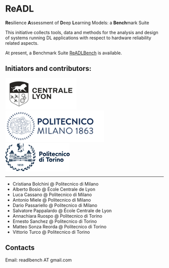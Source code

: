 # ReADL

**Re**silience **A**ssessment of **D**eep **L**earning Models: a **Bench**mark Suite

This initiative collects tools, data and methods for the analysis and design of systems running DL applications with respect to hardware reliability related aspects.

At present, a Benchmark Suite [ReADLBench](dnn_benchmark) is available.


## Initiators and contributors:

<img src="./lyon.jpeg" alt="drawing" style="height: 100px;"/>  <img src="./polimi.svg" alt="drawing" style="height: 100px;"/>   <img src="./polito.svg" alt="drawing" style="height: 90px;"/>

---

+ Cristiana Bolchini @ Politecnico di Milano
+ Alberto Bosio @ École Centrale de Lyon
+ Luca Cassano @ Politecnico di Milano
+ Antonio Miele @ Politecnico di Milano
+ Dario Passariello @ Politecnico di Milano
+ Salvatore Pappalardo @ École Centrale de Lyon
+ Annachiara Ruospo @ Politecnico di Torino
+ Ernesto Sanchez @ Politecnico di Torino
+ Matteo Sonza Reorda @ Politecnico di Torino
+ Vittorio Turco @ Politecnico di Torino

## Contacts

Email: readlbench AT gmail.com